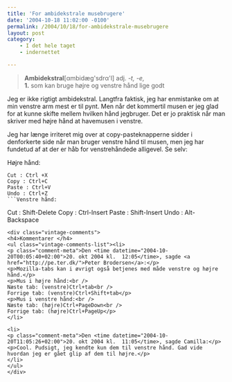 ```yaml
---
title: 'For ambidekstrale musebrugere'
date: '2004-10-18 11:02:00 -0100'
permalink: /2004/10/18/for-ambidekstrale-musebrugere
layout: post
category:
    - I det hele taget
    - indernettet

---
```

> **Ambidekstral**[αmbidæg'sdrα'l] adj. _-t, -e,_  
> **1.** som kan bruge højre og venstre hånd lige godt

Jeg er ikke rigtigt ambidekstral. Langtfra faktisk, jeg har enmistanke om at min venstre arm mest er til pynt. Men når det kommertil musen er jeg glad for at kunne skifte mellem hvilken hånd jegbruger. Det er jo praktisk når man skriver med højre hånd at havemusen i venstre.

Jeg har længe irriteret mig over at copy-pasteknapperne sidder i denforkerte side når man bruger venstre hånd til musen, men jeg har fundetud af at der er håb for venstrehåndede alligevel. Se selv:

Højre hånd:

 ```
Cut : Ctrl +X
Copy : Ctrl+C
Paste : Ctrl+V
Undo : Ctrl+Z
```Venstre hånd:

 ```
Cut : Shift-Delete
Copy : Ctrl-Insert
Paste : Shift-Insert
Undo : Alt-Backspace
```
<div class="vintage-comments">
<h4>Kommentarer </h4>
<ul class="vintage-comments-list"><li>
<p class="comment-meta">Den <time datetime="2004-10-20T00:05:40+02:00">20. okt 2004 kl.  12:05</time>, sagde <a href="http://pe.ter.dk/">Peter Brodersen</a>:</p>
<p>Mozilla-tabs kan i øvrigt også betjenes med måde venstre og højre hånd.</p>
<p>Mus i højre hånd:<br />
Næste tab: (venstre)Ctrl+tab<br />
Forrige tab: (venstre)Ctrl+Shift+tab</p>
<p>Mus i venstre hånd:<br />
Næste tab: (højre)Ctrl+PageDown<br />
Forrige tab: (højre)Ctrl+PageUp</p>
</li>

<li>
<p class="comment-meta">Den <time datetime="2004-10-20T11:05:26+02:00">20. okt 2004 kl.  11:05</time>, sagde Camilla:</p>
<p>Cool. Pudsigt, jeg kendte kun dem til venstre hånd. Gad vide hvordan jeg er gået glip af dem til højre.</p>
</li>
</ul>
</div>
